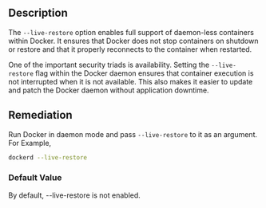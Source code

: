 ## Description

The `--live-restore` option enables full support of daemon-less containers within Docker. It ensures that Docker does not stop containers on shutdown or restore and that it properly reconnects to the container when restarted.

One of the important security triads is availability. Setting the `--live-restore` flag within the Docker daemon ensures that container execution is not interrupted when it is not available. This also makes it easier to update and patch the Docker daemon without application downtime.

## Remediation

Run Docker in daemon mode and pass `--live-restore` to it as an argument.
For Example,

```bash
dockerd --live-restore
```

### Default Value

By default, --live-restore is not enabled.
